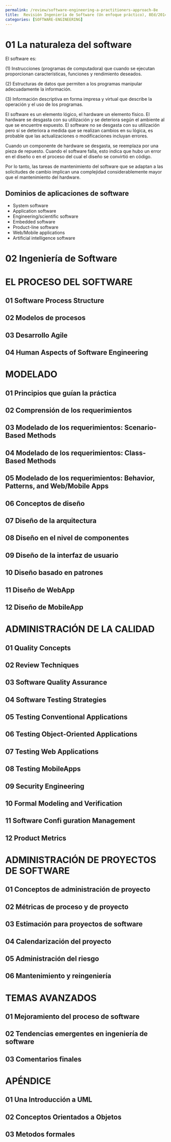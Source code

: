 ```yaml
---
permalink: /review/software-engineering-a-practitioners-approach-8e
title:  Revisión Ingeniería de Software (Un enfoque práctico), 8Ed/2014 
categories: [SOFTWARE-ENGINEERING]
---
```


# 01 La naturaleza del software

El software es:

(1) Instrucciones (programas de computadora) que cuando se ejecutan proporcionan características, funciones y rendimiento deseados.

(2) Estructuras de datos que permiten a los programas manipular adecuadamente la información.

(3) Información descriptiva en forma impresa y virtual que describe la operación y el uso de los programas.


El software es un elemento lógico, el hardware un elemento físico. 
El hardware se desgasta con su utilización y se deteriora según el ambiente al que se encuentre expuesto.
El software no se desgasta con su utilización pero sí se deteriora a medida que se realizan cambios en su lógica, es probable que las actualizaciones o modificaciones incluyan errores.

Cuando un componente de hardware se desgasta, se reemplaza por una pieza de repuesto. 
Cuando el software falla, esto indica que hubo un error en el diseño o en el proceso del cual el diseño se convirtió en código. 

Por lo tanto, las tareas de mantenimiento del software que se adaptan a las solicitudes de cambio implican una complejidad considerablemente mayor que el mantenimiento del hardware.

## Dominios de aplicaciones de software

- System software
- Application software
- Engineering/scientific software
- Embedded software
- Product-line software
- Web/Mobile applications
- Artificial intelligence software


# 02 Ingeniería de Software

# EL PROCESO DEL SOFTWARE
## 01 Software Process Structure
## 02 Modelos de procesos
## 03 Desarrollo Agile
## 04 Human Aspects of Software Engineering

# MODELADO 
## 01 Principios que guían la práctica 
## 02 Comprensión de los requerimientos 
## 03 Modelado de los requerimientos: Scenario-Based Methods
## 04 Modelado de los requerimientos: Class-Based Methods
## 05 Modelado de los requerimientos: Behavior, Patterns, and Web/Mobile Apps
## 06 Conceptos de diseño
## 07 Diseño de la arquitectura
## 08 Diseño en el nivel de componentes
## 09 Diseño de la interfaz de usuario
## 10 Diseño basado en patrones
## 11 Diseño de WebApp
## 12 Diseño de MobileApp

# ADMINISTRACIÓN DE LA CALIDAD
## 01 Quality Concepts
## 02 Review Techniques
## 03 Software Quality Assurance
## 04 Software Testing Strategies
## 05 Testing Conventional Applications
## 06 Testing Object-Oriented Applications
## 07 Testing Web Applications
## 08 Testing MobileApps
## 09 Security Engineering
## 10 Formal Modeling and Verification
## 11 Software Confi guration Management
## 12 Product Metrics

# ADMINISTRACIÓN DE PROYECTOS DE SOFTWARE
## 01 Conceptos de administración de proyecto
## 02 Métricas de proceso y de proyecto
## 03 Estimación para proyectos de software
## 04 Calendarización del proyecto
## 05 Administración del riesgo
## 06 Mantenimiento y reingeniería

# TEMAS AVANZADOS
## 01 Mejoramiento del proceso de software
## 02 Tendencias emergentes en ingeniería de software
## 03 Comentarios finales

# APÉNDICE 
## 01 Una Introducción a UML
## 02 Conceptos Orientados a Objetos
## 03 Metodos formales
